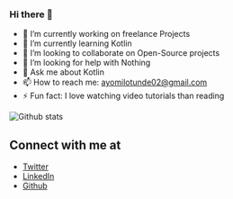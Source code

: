### Hi there 👋

- 🔭 I’m currently working on freelance Projects
- 🌱 I’m currently learning Kotlin
- 👯 I’m looking to collaborate on Open-Source projects
- 🤔 I’m looking for help with Nothing
- 💬 Ask me about Kotlin
- 📫 How to reach me: ayomilotunde02@gmail.com
- ⚡ Fun fact: I love watching video tutorials than reading

![Github stats](https://github-readme-stats.vercel.app/api?username=Ayomilotunde)

## Connect with me at

- [Twitter](https://www.twitter.com/ayomi_002)
- [LinkedIn](https://www.linkedin.com/in/adeoye-ayomide-1b5166163/)
- [Github](https://github.com/Ayomilotunde)








<!--
**Ayomilotunde/Ayomilotunde** is a ✨ _special_ ✨ repository because its `README.md` (this file) appears on your GitHub profile.

Here are some ideas to get you started:

- 🔭 I’m currently working on ...
- 🌱 I’m currently learning ...
- 👯 I’m looking to collaborate on ...
- 🤔 I’m looking for help with ...
- 💬 Ask me about ...
- 📫 How to reach me: ...
- 😄 Pronouns: ...
- ⚡ Fun fact: ...
-->
